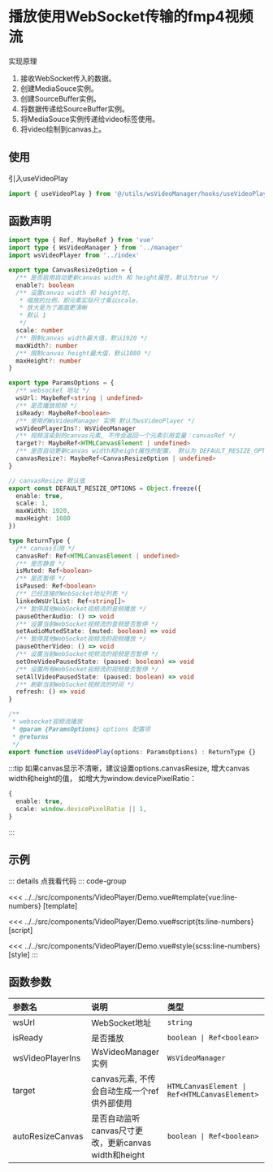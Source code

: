 # 播放使用WebSocket传输的fmp4视频流

实现原理

1. 接收WebSocket传入的数据。
2. 创建MediaSouce实例。
3. 创建SourceBuffer实例。
4. 将数据传递给SourceBuffer实例。
5. 将MediaSouce实例传递给video标签使用。
6. 将video绘制到canvas上。

## 使用

引入useVideoPlay

```ts
import { useVideoPlay } from '@/utils/wsVideoManager/hooks/useVideoPlay'
```

## 函数声明

```ts
import type { Ref, MaybeRef } from 'vue'
import type { WsVideoManager } from '../manager'
import wsVideoPlayer from '../index'

export type CanvasResizeOption = {
  /** 是否启用自动更新canvas width 和 height属性，默认为true */
  enable?: boolean
  /** 设置canvas width 和 height时，
   * 缩放的比例，即元素实际尺寸乘以scale，
   * 放大是为了画面更清晰
   * 默认 1
   */
  scale: number
  /** 限制canvas width最大值，默认1920 */
  maxWidth?: number
  /** 限制canvas height最大值，默认1080 */
  maxHeight?: number
}

export type ParamsOptions = {
  /** websocket 地址 */
  wsUrl: MaybeRef<string | undefined>
  /** 是否播放视频 */
  isReady: MaybeRef<boolean>
  /** 使用的WsVideoManager 实例 默认为wsVideoPlayer */
  wsVideoPlayerIns?: WsVideoManager
  /** 视频渲染到的canvas元素, 不传会返回一个元素引用变量：canvasRef */
  target?: MaybeRef<HTMLCanvasElement | undefined>
  /** 是否自动更新canvas width和height属性的配置， 默认为 DEFAULT_RESIZE_OPTIONS */
  canvasResize?: MaybeRef<CanvasResizeOption | undefined>
}

// canvasResize 默认值
export const DEFAULT_RESIZE_OPTIONS = Object.freeze({
  enable: true,
  scale: 1,
  maxWidth: 1920,
  maxHeight: 1080
})

type ReturnType {
  /** canvas引用 */
  canvasRef: Ref<HTMLCanvasElement | undefined>
  /** 是否静音 */
  isMuted: Ref<boolean>
  /** 是否暂停 */
  isPaused: Ref<boolean>
  /** 已经连接的WebSocket地址列表 */
  linkedWsUrlList: Ref<string[]>
  /** 暂停其他WebSocket视频流的音频播放 */
  pauseOtherAudio: () => void
  /** 设置当前WebSocket视频流的音频是否暂停 */
  setAudioMutedState: (muted: boolean) => void
  /** 暂停其他WebSocket视频流的视频播放 */
  pauseOtherVideo: () => void
  /** 设置当前WebSocket视频流的视频是否暂停 */
  setOneVideoPausedState: (paused: boolean) => void
  /** 设置所有WebSocket视频流的视频是否暂停 */
  setAllVideoPausedState: (paused: boolean) => void
  /** 刷新当前WebSocket视频流的时间 */
  refresh: () => void
}

/**
 * websocket视频流播放
 * @param {ParamsOptions} options 配置项
 * @returns
 */
export function useVideoPlay(options: ParamsOptions) : ReturnType {}
```

:::tip
如果canvas显示不清晰，建议设置options.canvasResize, 增大canvas width和height的值，
如增大为window.devicePixelRatio：

```ts
{
  enable: true,
  scale: window.devicePixelRatio || 1,
}
```

:::

## 示例

<script setup lang="ts">
import Demo from '@/components/VideoPlayer/Demo.vue'
</script>

<Demo></Demo>

::: details 点我看代码
::: code-group

<<< ../../src/components/VideoPlayer/Demo.vue#template{vue:line-numbers} [template]

<<< ../../src/components/VideoPlayer/Demo.vue#script{ts:line-numbers} [script]

<<< ../../src/components/VideoPlayer/Demo.vue#style{scss:line-numbers} [style]
:::

## 函数参数

|       参数名          |        说明         |      类型      |    默认值     |
| :------------------- | :------------------ | :-------------| :----------- |
| wsUrl                | WebSocket地址        | `string`        |   —   |
| isReady              | 是否播放             | `boolean \| Ref<boolean>`     |   —   |
| wsVideoPlayerIns     | WsVideoManager实例   | `WsVideoManager`     |   `WsVideoManager()`  |
| target               |    canvas元素, 不传会自动生成一个ref供外部使用  | `HTMLCanvasElement \| Ref<HTMLCanvasElement>`     |   —   |
| autoResizeCanvas     | 是否自动监听canvas尺寸更改，更新canvas width和height             |  `boolean \| Ref<boolean>`     |   `false`   |
